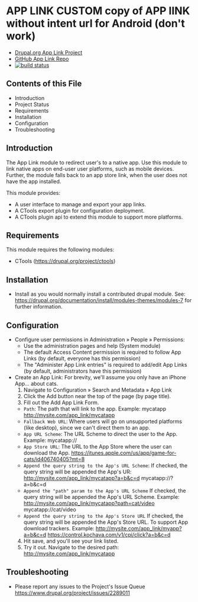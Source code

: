 APP LINK CUSTOM
copy of APP lINK without intent url for Android (don't work)
======================================================
* [Drupal.org App Link Project](https://www.drupal.org/project/app_link)
* [GitHub App Link Repo](https://github.com/robcolburn/drupal-app_link)
* [![build status](https://img.shields.io/travis/robcolburn/drupal-app_link.svg?style=flat-square)](https://travis-ci.org/robcolburn/drupal-app_link)

Contents of this File
-----------------------------
 * Introduction
 * Project Status
 * Requirements
 * Installation
 * Configuration
 * Troubleshooting


Introduction
-----------------------------
The App Link module to redirect user's to a native app. Use this module
to link native apps on end-user user platforms, such as mobile devices.
Further, the module falls back to an app store link, when the user does
not have the app installed.

This module provides:
 * A user interface to manage and export your app links.
 * A CTools export plugin for configuration deployment.
 * A CTools plugin api to extend this module to support more platforms.

Requirements
------------
This module requires the following modules:
 * CTools (https://drupal.org/project/ctools)

Installation
------------
 * Install as you would normally install a contributed drupal module. See:
   https://drupal.org/documentation/install/modules-themes/modules-7
   for further information.

Configuration
-----------------------------
 * Configure user permissions in Administration » People » Permissions:
   - Use the administration pages and help (System module)
   - The default Access Content permission is required to follow App Links
     (by default, everyone has this permission)
   - The "Administer App Link entries" is required to add/edit App Links
     (by default, administrators have this permission)
 * Create an App Link:
   For brevity, we'll assume you only have an iPhone App… about cats.
   1. Navigate to Configuration » Search and Metadata » App Link
   2. Click the Add button near the top of the page (by page title).
   3. Fill out the Add App Link Form.
     - `Path`:
       The path that will link to the app. Example:
       mycatapp
       http://mysite.com/app_link/mycatapp
     - `Fallback Web URL`:
       Where users will go on unsupported platforms (like desktop),
       since we can't direct them to an app.
     - `App URL Scheme`:
       The URL Scheme to direct the user to the App. Example:
       mycatapp://
     - `App Store URL`:
       The URL to the App Store where the user can download the App.
       https://itunes.apple.com/us/app/game-for-cats/id406740405?mt=8
     - `Append the query string to the App's URL Scheme`:
       If checked, the query string will be appended the App's UR:
       http://mysite.com/app_link/mycatapp?a=b&c=d
       mycatapp://?a=b&c=d
     - `Append the "path" param to the App's URL Scheme`
       If checked, the query string will be appended the App's URL Scheme. Example:
       http://mysite.com/app_link/mycatapp?path=cat/video
       mycatapp://cat/video
     - `Append the query string to the App's Store URL`
       If checked, the query string will be appended the App's Store URL. To  support App download trackers. Example:
       http://mysite.com/app_link/myapp?a=b&c=d
       https://control.kochava.com/v1/cpi/click?a=b&c=d
   4. Hit save, and you'll see your link listed.
   5. Try it out.  Navigate to the desired path:
     http://mysite.com/app_link/mycatapp

Troubleshooting
-----------------------------
 * Please report any issues to the Project's Issue Queue
   https://www.drupal.org/project/issues/2289011
